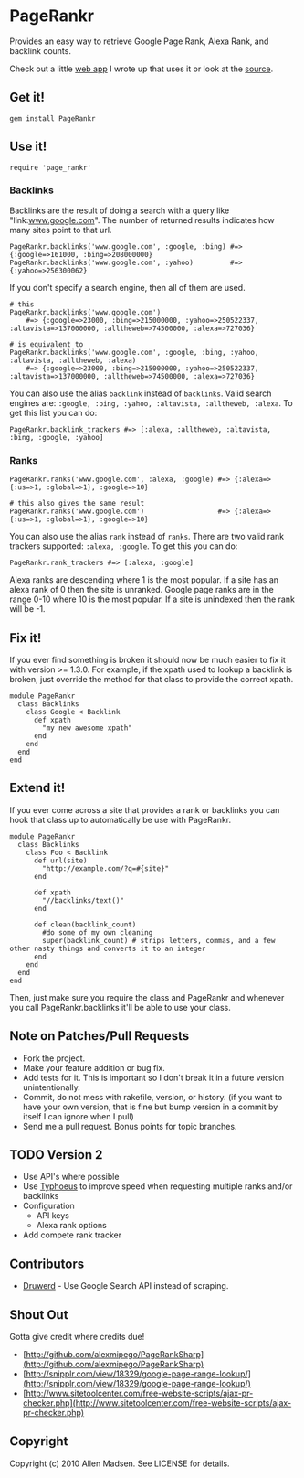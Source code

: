 # PageRankr

Provides an easy way to retrieve Google Page Rank, Alexa Rank, and backlink counts.

Check out a little [web app][1] I wrote up that uses it or look at the [source][2].

[1]: http://isitpopular.heroku.com
[2]: http://github.com/blatyo/is_it_popular

## Get it!

    gem install PageRankr

## Use it!

    require 'page_rankr'

### Backlinks

Backlinks are the result of doing a search with a query like "link:www.google.com". The number of returned results indicates how many sites point to that url.

    PageRankr.backlinks('www.google.com', :google, :bing) #=> {:google=>161000, :bing=>208000000}
    PageRankr.backlinks('www.google.com', :yahoo)         #=> {:yahoo=>256300062}

If you don't specify a search engine, then all of them are used.

    # this
    PageRankr.backlinks('www.google.com')
        #=> {:google=>23000, :bing=>215000000, :yahoo=>250522337, :altavista=>137000000, :alltheweb=>74500000, :alexa=>727036}

    # is equivalent to
    PageRankr.backlinks('www.google.com', :google, :bing, :yahoo, :altavista, :alltheweb, :alexa)
        #=> {:google=>23000, :bing=>215000000, :yahoo=>250522337, :altavista=>137000000, :alltheweb=>74500000, :alexa=>727036}

You can also use the alias `backlink` instead of `backlinks`.
Valid search engines are: `:google, :bing, :yahoo, :altavista, :alltheweb, :alexa`. To get this list you can do:

    PageRankr.backlink_trackers #=> [:alexa, :alltheweb, :altavista, :bing, :google, :yahoo]

### Ranks

    PageRankr.ranks('www.google.com', :alexa, :google) #=> {:alexa=>{:us=>1, :global=>1}, :google=>10}

    # this also gives the same result
    PageRankr.ranks('www.google.com')                  #=> {:alexa=>{:us=>1, :global=>1}, :google=>10}

You can also use the alias `rank` instead of `ranks`.
There are two valid rank trackers supported: `:alexa, :google`. To get this you can do:

    PageRankr.rank_trackers #=> [:alexa, :google]

Alexa ranks are descending where 1 is the most popular. If a site has an alexa rank of 0 then the site is unranked.
Google page ranks are in the range 0-10 where 10 is the most popular. If a site is unindexed then the rank will be -1.

## Fix it!

If you ever find something is broken it should now be much easier to fix it with version >= 1.3.0. For example, if the xpath used to lookup a backlink is broken, just override the method for that class to provide the correct xpath.

    module PageRankr
      class Backlinks
        class Google < Backlink
          def xpath
            "my new awesome xpath"
          end
        end
      end
    end

## Extend it!

If you ever come across a site that provides a rank or backlinks you can hook that class up to automatically be use with PageRankr.

    module PageRankr
      class Backlinks
        class Foo < Backlink
          def url(site)
            "http://example.com/?q=#{site}"
          end

          def xpath
            "//backlinks/text()"
          end

          def clean(backlink_count)
            #do some of my own cleaning
            super(backlink_count) # strips letters, commas, and a few other nasty things and converts it to an integer
          end
        end
      end
    end

Then, just make sure you require the class and PageRankr and whenever you call PageRankr.backlinks it'll be able to use your class.

## Note on Patches/Pull Requests

* Fork the project.
* Make your feature addition or bug fix.
* Add tests for it. This is important so I don't break it in a
  future version unintentionally.
* Commit, do not mess with rakefile, version, or history.
  (if you want to have your own version, that is fine but bump version in a commit by itself I can ignore when I pull)
* Send me a pull request. Bonus points for topic branches.

## TODO Version 2
* Use API's where possible
* Use [Typhoeus](https://github.com/pauldix/typhoeus) to improve speed when requesting multiple ranks and/or backlinks
* Configuration
    * API keys
    * Alexa rank options
* Add compete rank tracker

## Contributors
* [Druwerd](http://github.com/Druwerd) - Use Google Search API instead of scraping.

## Shout Out
Gotta give credit where credits due!

* [http://github.com/alexmipego/PageRankSharp](http://github.com/alexmipego/PageRankSharp)
* [http://snipplr.com/view/18329/google-page-range-lookup/](http://snipplr.com/view/18329/google-page-range-lookup/)
* [http://www.sitetoolcenter.com/free-website-scripts/ajax-pr-checker.php](http://www.sitetoolcenter.com/free-website-scripts/ajax-pr-checker.php)

## Copyright

Copyright (c) 2010 Allen Madsen. See LICENSE for details.